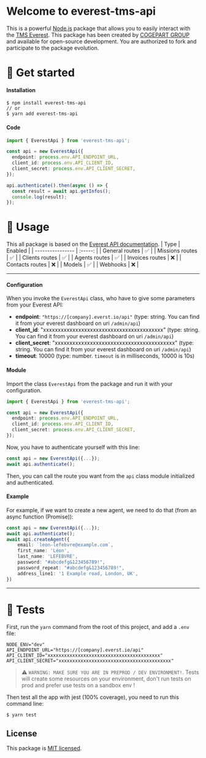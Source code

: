 # Welcome to everest-tms-api

This is a powerful [Node.js](https://nodejs.org/) package that allows you to easily interact with the [TMS Everest](https://geteverest.io/). This package has been created by [COGEPART GROUP](https://bycogepart.fr/) and available for open-source development.
You are authorized to fork and participate to the package evolution.

# 🚀 Get started

#### Installation

```
$ npm install everest-tms-api
// or
$ yarn add everest-tms-api
```

#### Code

```typescript
import { EverestApi } from 'everest-tms-api';

const api = new EverestApi({
  endpoint: process.env.API_ENDPOINT_URL,
  client_id: process.env.API_CLIENT_ID,
  client_secret: process.env.API_CLIENT_SECRET,
});

api.authenticate().then(async () => {
  const result = await api.getInfos();
  console.log(result);
});
```

# 👾 Usage

This all package is based on the [Everest API documentation](https://sandbox.everst.io/api/documentation?full=true).
| Type | Enabled |
| ---------------- | :-----: |
| General routes | ✅ |
| Missions routes | ✅ |
| Clients routes | ✅ |
| Agents routes | ✅ |
| Invoices routes | ❌ |
| Contacts routes | ❌ |
| Models | ✅ |
| Webhooks | ❌ |

---

#### Configuration

When you invoke the `EverestApi` class, who have to give some parameters from your Everest API:

- **endpoint**: `"https://[company].everst.io/api"` (type: string. You can find it from your everest dashboard on uri `/admin/api`)
- **client_id**: "xxxxxxxxxxxxxxxxxxxxxxxxxxxxxxxxxxxxxxxxx" (type: string. You can find it from your everest dashboard on uri `/admin/api`)
- **client_secret**: "xxxxxxxxxxxxxxxxxxxxxxxxxxxxxxxxxxxxxxxxx" (type: string. You can find it from your everest dashboard on uri `/admin/api`)
- **timeout**: 10000 (type: number. `timeout` is in milliseconds, 10000 is 10s)

#### Module

Import the class `EverestApi` from the package and run it with your configuration.

```typescript
import { EverestApi } from 'everest-tms-api';

const api = new EverestApi({
  endpoint: process.env.API_ENDPOINT_URL,
  client_id: process.env.API_CLIENT_ID,
  client_secret: process.env.API_CLIENT_SECRET,
});
```

Now, you have to authenticate yourself with this line:

```typescript
const api = new EverestApi({...});
await api.authenticate();
```

Then, you can call the route you want from the `api` class module initialized and authenticated.

#### Example

For example, if we want to create a new agent, we need to do that (from an async function (Promise)):

```typescript
const api = new EverestApi({...});
await api.authenticate();
await api.createAgent({
    email: `leon-lefebvre@example.com`,
    first_name: 'Léon',
    last_name: 'LEFEBVRE',
    password: "#abcdefg&123456789!",
    password_repeat: "#abcdefg&123456789!",
    address_line1: '1 Example road, London, UK',
})
```

---

# 🚦 Tests

First, run the `yarn` command from the root of this project, and add a `.env` file:

```
NODE_ENV="dev"
API_ENDPOINT_URL="https://[company].everst.io/api"
API_CLIENT_ID="xxxxxxxxxxxxxxxxxxxxxxxxxxxxxxxxxxxxxxxxx"
API_CLIENT_SECRET="xxxxxxxxxxxxxxxxxxxxxxxxxxxxxxxxxxxxxxxxx"
```

> ⚠️ `WARNING: MAKE SURE YOU ARE IN PREPROD / DEV ENVIRONMENT!`. Tests will create some resources on your environment, don't run tests on prod and prefer use tests on a sandbox env !

Then test all the app with jest (100% coverage), you need to run this command line:

```
$ yarn test
```

## License

This package is [MIT licensed](LICENSE.md).
